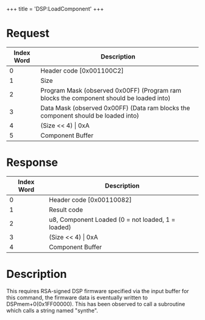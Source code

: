 +++
title = 'DSP:LoadComponent'
+++

# Request

| Index Word | Description                                                                             |
|------------|-----------------------------------------------------------------------------------------|
| 0          | Header code \[0x001100C2\]                                                              |
| 1          | Size                                                                                    |
| 2          | Program Mask (observed 0x00FF) (Program ram blocks the component should be loaded into) |
| 3          | Data Mask (observed 0x00FF) (Data ram blocks the component should be loaded into)       |
| 4          | (Size \<\< 4) \| 0xA                                                                    |
| 5          | Component Buffer                                                                        |

# Response

| Index Word | Description                                       |
|------------|---------------------------------------------------|
| 0          | Header code \[0x00110082\]                        |
| 1          | Result code                                       |
| 2          | u8, Component Loaded (0 = not loaded, 1 = loaded) |
| 3          | (Size \<\< 4) \| 0xA                              |
| 4          | Component Buffer                                  |

# Description

This requires RSA-signed DSP firmware specified via the input buffer for
this command, the firmware data is eventually written to
DSPmem+0(0x1FF00000). This has been observed to call a subroutine which
calls a string named "synthe".
